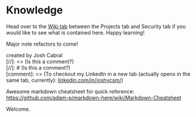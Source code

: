 # Knowledge

Head over to the [Wiki tab](https://github.com/joshycsm/myWiki/wiki) between the Projects tab and Security tab if you would like to see what is contained here. Happy learning!

Major note refactors to come!

created by Josh Cabral <br>
[//]: <> (Is this a comment?) <br>
[//]: # (Is this a comment?) <br>
[comment]: <> (To checkout my LinkedIn in a new tab (actually opens in the same tab, currently): <a href="https://www.linkedin.com/in/joshycsm/" target="_blank">linkedin.com/in/joshycsm/</a>)

Awesome markdown cheatsheet for quick reference: https://github.com/adam-p/markdown-here/wiki/Markdown-Cheatsheet

Welcome.



   
  
  
  
  
